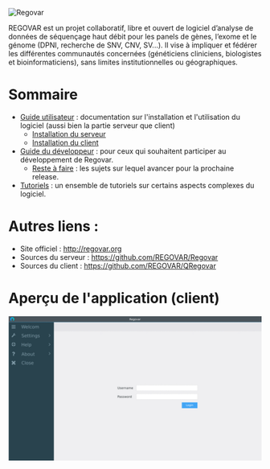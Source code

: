 ![Regovar](https://raw.githubusercontent.com/REGOVAR/Regovar/master/logo/logotitle.color.png)



REGOVAR est un projet collaboratif, libre et ouvert de logiciel d’analyse de données de séquençage haut débit pour les panels de gènes, l’exome et le génome (DPNI, recherche de SNV, CNV, SV...). Il vise à impliquer et fédérer les différentes communautés concernées (généticiens cliniciens, biologistes et bioinformaticiens), sans limites institutionnelles ou géographiques.


# Sommaire
 * [Guide utilisateur](Guide%20utilisateur/01.%20Bienvenue.md) : documentation sur l'installation et l'utilisation du logiciel (aussi bien la partie serveur que client)
   * [Installation du serveur](Guide%20utilisateur/04.%20Installation%20du%20serveur.md)
   * [Installation du client](Guide%20utilisateur/05.%20Installation%20du%20client.md)
 * [Guide du développeur](Guide%20developpeur/01.%20Bienvenue.md) : pour ceux qui souhaitent participer au développement de Regovar.
   * [Reste à faire](https://github.com/REGOVAR/Regovar/milestone/1) : les sujets sur lequel avancer pour la prochaine release.
 * [Tutoriels](Tutoriels/Tutoriels.md) : un ensemble de tutoriels sur certains aspects complexes du logiciel.


# Autres liens :
 * Site officiel : http://regovar.org
 * Sources du serveur : https://github.com/REGOVAR/Regovar
 * Sources du client : https://github.com/REGOVAR/QRegovar


# Aperçu de l'application (client)

![Aperçu](https://raw.githubusercontent.com/REGOVAR/QRegovar/master/docs/mockup/mockup.gif)
